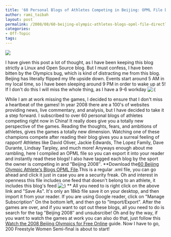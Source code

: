 ```yaml
---
title: '60 Personal Blogs of Athletes Competing in Beijing: OPML File Directly To Your RSS Reader!'
author: rami_taibah
layout: post
permalink: /2008/08/60-beijing-olympic-athletes-blogs-opml-file-directly-to-your-reader/
categories:
- Off-Topic
tags: 
---
```


![](http://192.168.1.33/blog2/wp-content/uploads/2008/08/linux-olympics.jpg)

I have given this post a lot of thought, as I have been keeping this blog strictly a Linux and Open Source blog. But I must confess, I have been bitten by the Olympics bug, which is kind of distracting me from this blog. Beijing has literally flipped my life upside down. Events start around 5 AM in my local time, so I have been sleeping around 9 PM in order to wake up at 5! If I don't do this I will miss the whole thing, as I have a 9-6 workday ![:(](http://192.168.1.2/blog2/wp-includes/images/smilies/icon_sad.gif)

While I am at work missing the games, I decided to ensure that I don't miss a heartbeat of the games! In year 2008 there are a 100's of websites providing news, live commentary, and analysis, but I have decided to take it a step forward. I subscribed to over 60 personal blogs of athletes competing right now in China! It really does give you a totally new perspective of the games. Reading the thoughts, fears, and ambitions of athletes, gives the games a totally new dimension. Watching one of these champions compete after reading their blog gives you a surreal feeling of rapport!
Athletes like David Oliver, Jackie Edwards, The Lopez Family, Dave Durante, Lindsay Tarpley, and much more!
Anyways enough about me rambling, here I compiled an OPML file so you can export it into your reader and instantly read these blogs! I also have tagged each blog by the sport the owner is competing in and "Beijing 2008″.
\*\*Download the[60 Beijing Olympic Athlete's Blogs OPML File](/blog/wp-content/uploads/Olympic_athletes_Blogs.xml).This is a regular .xml file, you can go ahead and click it just in case you are a security freak. Oh and interest in openness this file  includes one feed that doesn't belong to an athlete, it includes this blog's feed ![;)](http://192.168.1.2/blog2/wp-includes/images/smilies/icon_wink.gif)
\*\*
All you need to is right click on the above link and "Save As". It's only an 18kb file save it on your desktop, and then import it from your reader. If you are using Google reader, click on "Manage Subscription" On the bottom left, and then go to "Import/Export".
After the games are over, and if you want to opt out these blogs, all you need to do is search for the tag "Beijing 2008″ and unsubsrcibe!
Oh and by the way, if you want to watch the games at work you can also do that, just follow this [Watch the 2008 Beijing Olympics for Free Online](http://www.walyou.com/blog//2008/08/10/watch-the-2008-beijing-olympics-for-free-online/) guide.
Now I have to go, 200 Freestyle Women Semi-final is about to start!